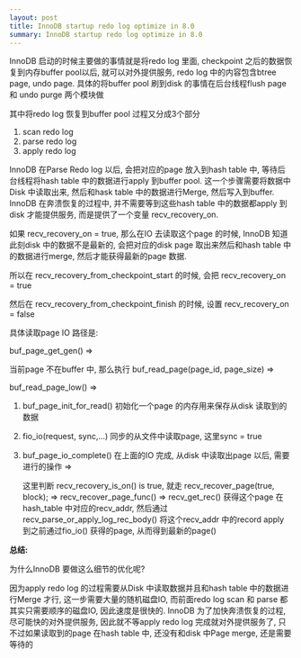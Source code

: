```yaml
---
layout: post
title: InnoDB startup redo log optimize in 8.0
summary: InnoDB startup redo log optimize in 8.0
---
```



InnoDB 启动的时候主要做的事情就是将redo log 里面, checkpoint 之后的数据恢复到内存buffer pool以后, 就可以对外提供服务, redo log 中的内容包含btree page, undo page. 具体的将buffer pool 刷到disk 的事情在后台线程flush page 和 undo purge 两个模块做

其中将redo log 恢复到buffer pool 过程又分成3个部分

1. scan redo log
2. parse redo log
3. apply redo log



InnoDB 在Parse Redo log 以后, 会把对应的page 放入到hash table 中, 等待后台线程将hash table 中的数据进行apply 到buffer pool. 这一个步骤需要将数据中Disk 中读取出来, 然后和hask table 中的数据进行Merge, 然后写入到buffer.  InnoDB 在奔溃恢复的过程中, 并不需要等到这些hash table 中的数据都apply 到disk 才能提供服务, 而是提供了一个变量 recv_recovery_on. 

如果 recv_recovery_on = true, 那么在IO 去读取这个page 的时候, InnoDB 知道此刻disk 中的数据不是最新的, 会把对应的disk page 取出来然后和hash table 中的数据进行merge, 然后才能获得最新的page 数据.

所以在 recv_recovery_from_checkpoint_start 的时候, 会把 recv_recovery_on = true

然后在 recv_recovery_from_checkpoint_finish 的时候, 设置 recv_recovery_on = false



具体读取page IO 路径是:

buf_page_get_gen() =>  

当前page 不在buffer 中, 那么执行 buf_read_page(page_id, page_size) => 

buf_read_page_low() =>  

 1.  buf_page_init_for_read() 初始化一个page 的内存用来保存从disk 读取到的数据

 2.  fio_io(request, sync,...) 同步的从文件中读取page, 这里sync = true

 3.  buf_page_io_complete() 在上面的IO 完成, 从disk 中读取出page 以后, 需要进行的操作 =>

     这里判断 recv_recovery_is_on() is true, 就走 recv_recover_page(true, block); => recv_recover_page_func() => recv_get_rec() 获得这个page 在hash_table 中对应的recv_addr, 然后通过 recv_parse_or_apply_log_rec_body() 将这个recv_addr 中的record apply 到之前通过fio_io() 获得的page, 从而得到最新的page()

     

**总结:**

为什么InnoDB 要做这么细节的优化呢?

因为apply redo log 的过程需要从Disk 中读取数据并且和hash table 中的数据进行Merge 才行, 这一步需要大量的随机磁盘IO, 而前面redo log scan 和 parse 都其实只需要顺序的磁盘IO, 因此速度是很快的. InnoDB 为了加快奔溃恢复的过程, 尽可能快的对外提供服务, 因此就不等apply redo log 完成就对外提供服务了, 只不过如果读取到的page 在hash table 中, 还没有和disk 中Page merge, 还是需要等待的


